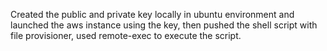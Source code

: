 Created the public and private key locally in ubuntu environment and launched the aws instance using the key, then pushed the shell script with file provisioner, used remote-exec to execute the script.
